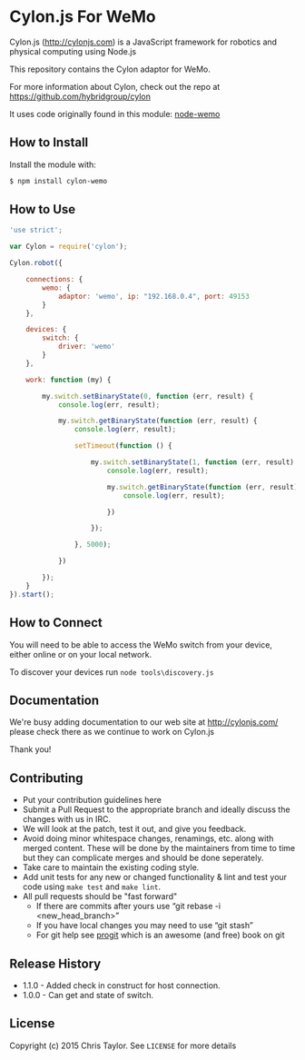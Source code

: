# Cylon.js For WeMo
Cylon.js (http://cylonjs.com) is a JavaScript framework for robotics and
physical computing using Node.js

This repository contains the Cylon adaptor for WeMo.

For more information about Cylon, check out the repo at
https://github.com/hybridgroup/cylon

It uses code originally found in this module: [node-wemo](https://github.com/AdamMagaluk/node-wemo)
## How to Install
Install the module with:
``` bash
$ npm install cylon-wemo
```
## How to Use
```javascript
'use strict';

var Cylon = require('cylon');

Cylon.robot({

    connections: {
        wemo: {
            adaptor: 'wemo', ip: "192.168.0.4", port: 49153
        }
    },

    devices: {
        switch: {
            driver: 'wemo'
        }
    },

    work: function (my) {

        my.switch.setBinaryState(0, function (err, result) {
            console.log(err, result);

            my.switch.getBinaryState(function (err, result) {
                console.log(err, result);

                setTimeout(function () {

                    my.switch.setBinaryState(1, function (err, result) {
                        console.log(err, result);

                        my.switch.getBinaryState(function (err, result) {
                            console.log(err, result);

                        })

                    });

                }, 5000);

            })

        });
    }
}).start();
```
## How to Connect
You will need to be able to access the WeMo switch from your device, either online or on your local network.

To discover your devices run `node tools\discovery.js`

## Documentation
We're busy adding documentation to our web site at http://cylonjs.com/ please check there as we continue to work on Cylon.js

Thank you!
## Contributing
* Put your contribution guidelines here
* Submit a Pull Request to the appropriate branch and ideally discuss the changes with us in IRC.
* We will look at the patch, test it out, and give you feedback.
* Avoid doing minor whitespace changes, renamings, etc. along with merged content. These will be done by the maintainers from time to time but they can complicate merges and should be done seperately.
* Take care to maintain the existing coding style.
* Add unit tests for any new or changed functionality & lint and test your code using `make test` and `make lint`.
* All pull requests should be "fast forward"
  * If there are commits after yours use “git rebase -i <new_head_branch>”
  * If you have local changes you may need to use “git stash”
  * For git help see [progit](http://git-scm.com/book) which is an awesome (and free) book on git
  
## Release History
- 1.1.0 - Added check in construct for host connection.
- 1.0.0 - Can get and state of switch.
## License
Copyright (c) 2015 Chris Taylor. See `LICENSE` for more details
